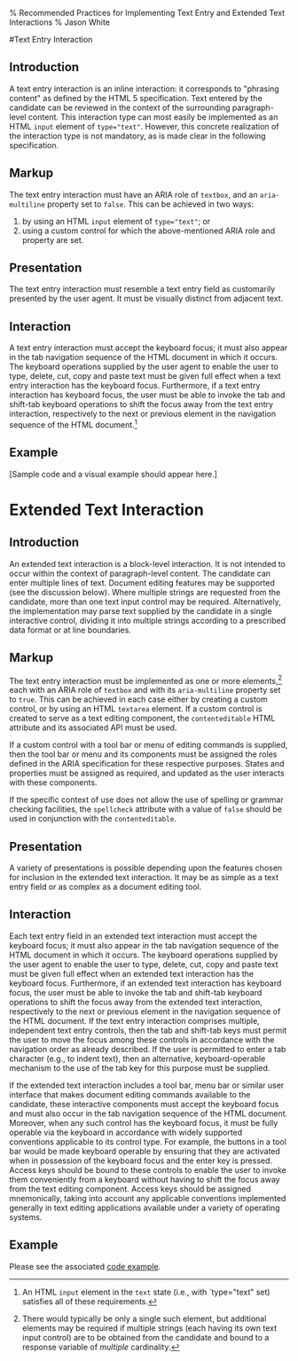 % Recommended Practices for Implementing Text Entry and Extended Text Interactions
% Jason White

#Text Entry Interaction

## Introduction
A text entry interaction is an inline interaction: it corresponds to "phrasing content" as defined by the HTML 5 specification. Text entered by the candidate can be reviewed in the context of the surrounding paragraph-level content. This interaction type can most easily be implemented as an HTML `input` element of `type="text"`. However, this concrete realization of the interaction type is not mandatory, as is made clear in the following specification.

## Markup
The text entry interaction must have an ARIA role of `textbox`, and an `aria-multiline` property set to `false`. This can be achieved in two ways:

1. by using an HTML `input` element of `type="text"`; or
2. using a custom control for which the above-mentioned ARIA role and property are set.

## Presentation
The text entry interaction must resemble a text entry field as customarily presented by the user agent. It must be visually distinct from adjacent text.

## Interaction
A text entry interaction must accept the keyboard focus; it must also appear in the tab navigation sequence of the HTML document in which it occurs. The keyboard operations supplied by the user agent to enable the user to type, delete, cut, copy and paste text must be given full effect when a text entry interaction has the keyboard focus. Furthermore, if a text entry interaction has keyboard focus, the user must be able to invoke the tab and shift-tab keyboard operations to shift the focus away from the text entry interaction, respectively to the next or previous element in the navigation sequence of the HTML document.[^1]

[^1]: An HTML `input` element in the `text` state (i.e., with `type="text" set) satisfies all of these requirements.

## Example
[Sample code and a visual example should appear here.]

# Extended Text Interaction

## Introduction
An extended text interaction is a block-level interaction. It is not intended to occur within the context of paragraph-level content. The candidate can enter multiple lines of text. Document editing features may be supported (see the discussion below). Where multiple strings are requested from the candidate, more than one text input control may be required. Alternatively, the implementation may parse text supplied by the candidate in a single interactive control, dividing it into multiple strings according to a prescribed data format or at line boundaries.

## Markup
The text entry interaction must be implemented as one or more elements,[^2] each  with an ARIA role of `textbox` and with its `aria-multiline` property set to `true`. This can be achieved in each case either by creating a custom control, or by using an HTML `textarea` element. If a custom control is created to serve as a text editing component, the `contenteditable` HTML attribute and its associated API must be used.

[^2]: There would typically be only a single such element, but additional elements may be required if multiple strings (each having its own text input control) are to be obtained from the candidate and bound to a response variable of *multiple* cardinality.

If a custom control with a tool bar or menu of editing commands is supplied, then the tool bar or menu and its components must be assigned the roles defined in the ARIA specification for these respective purposes. States and properties must be assigned as required, and updated as the user interacts with these components.

If the specific context of use does not allow the use of spelling or grammar checking facilities, the `spellcheck` attribute with a value of `false` should be used in conjunction with the `contenteditable`.

## Presentation
A variety of presentations is possible depending upon the features chosen for inclusion in the extended text interaction. It may be as simple as a text entry field or as complex as a document editing tool.

## Interaction
Each text entry field in an extended text interaction must accept the keyboard focus; it must also appear in the tab navigation sequence of the HTML document in which it occurs. The keyboard operations supplied by the user agent to enable the user to type, delete, cut, copy and paste text must be given full effect when an extended text interaction has the keyboard focus. Furthermore, if an extended text interaction has keyboard focus, the user must be able to invoke the tab and shift-tab keyboard operations to shift the focus away from the extended text interaction, respectively to the next or previous element in the navigation sequence of the HTML document. If the text entry interaction comprises multiple, independent text entry controls, then the tab and shift-tab keys must permit the user to move the focus among these controls in accordance with the navigation order as already described. If the user is permitted to enter a tab character (e.g., to indent text), then an alternative, keyboard-operable mechanism to the use of the tab key for this purpose must be supplied.

If the extended text interaction includes a tool bar, menu bar or similar user interface that makes document editing commands available to the candidate, these interactive components must accept the keyboard focus and must also occur in the tab navigation sequence of the HTML document. Moreover, when any such control has the keyboard focus, it must be fully operable via the keyboard in accordance with widely supported conventions applicable to its control type. For example, the buttons in a tool bar would be made keyboard operable by ensuring that they are activated when in possession of the keyboard focus and the enter key is pressed. Access keys should be bound to these controls to enable the user to invoke them conveniently from a keyboard without having to shift the focus away from the text editing component. Access keys should be assigned mnemonically, taking into account any applicable conventions implemented generally in text editing applications available under a variety of operating systems.
## Example
Please see the associated [code example](examples/text-interacton/extended-text-interaction-example.html).
